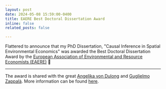 ```yaml
---
layout: post
date: 2024-05-08 15:59:00-0400
title: EAERE Best Doctoral Dissertation Award
inline: false
related_posts: false

---
```


Flattered to announce that my PhD Dissertation, "Causal Inference in Spatial Environmental Economics" was awarded the Best Doctoral Dissertation Award by the [European Association of Environmental and Resource Economists (EAERE)](https://www.eaere.org) :rocket:

---

The award is shared with the great [Angelika von Dulong](https://www.researchgate.net/profile/Angelika-Von-Dulong) and [Guglielmo Zappalà](https://guglielmozappala.github.io). More information can be found [here](https://www.eaere.org/best-european-doctoral-dissertation-award/). 